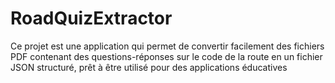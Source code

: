 # RoadQuizExtractor
Ce projet est une application qui permet de convertir facilement des fichiers PDF contenant des questions-réponses sur le code de la route en un fichier JSON structuré, prêt à être utilisé pour des applications éducatives
